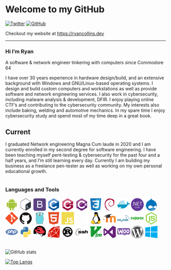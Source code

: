 # Welcome to my GitHub

<a href="https://twitter.com/ryancollins_dev" target="_blank"><img src="https://img.shields.io/badge/-Twitter-1ca0f1?style=flat-square&labelColor=1ca0f1&logo=twitter&logoColor=white" alt="Twitter"></a>
<a href="https://github.com/ryancollins-dev" target="_blank"><img src="https://img.shields.io/badge/-GitHub-181717?style=flat-square&logo=github" alt="GitHub"></a>

Checkout my website at <https://ryancollins.dev><hr>

### Hi I’m Ryan

A software & network engineer tinkering with computers since Commodore 64

I have over 30 years experience in hardware design/build, and an extensive background with Windows and GNU/Linux-based operating systems. I design and build custom computers and workstations as well as provide software and network engineering services. I also work in cybersecurity, including malware analysis & development, DFIR. I enjoy playing online CTF’s and contributing to the cybersecurity community. My interests also include baking, welding and automotive mechanics. In my spare time I enjoy cybersecurity study and spend most of my time deep in a great book.

## Current

I graduated Network engineering Magna Cum laude in 2020 and I am currently enrolled in my second degree for software engineering. I have been teaching myself pent-testing & cybersecurity for the past four and a half years, and I’m still learning every day. Currently I am building my business as a freelance pen-tester as well as working on my own personal educational growth.

#

### Languages and Tools

<section>
<code><img height="40" src="https://raw.githubusercontent.com/devicons/devicon/master/icons/android/android-plain.svg"></code>
<code><img height="40" src="https://raw.githubusercontent.com/devicons/devicon/master/icons/bash/bash-plain.svg"></code>
<code><img height="40" src="https://raw.githubusercontent.com/devicons/devicon/master/icons/bootstrap/bootstrap-plain.svg"></code>
<code><img height="40" src="https://raw.githubusercontent.com/devicons/devicon/master/icons/c/c-original.svg"></code>
<code><img height="40" src="https://raw.githubusercontent.com/devicons/devicon/master/icons/cplusplus/cplusplus-original.svg"></code>
<code><img height="40" src="https://raw.githubusercontent.com/devicons/devicon/master/icons/csharp/csharp-original.svg"></code>
<code><img height="40" src="https://raw.githubusercontent.com/devicons/devicon/master/icons/css3/css3-original.svg"></code>
<code><img height="40" src="https://raw.githubusercontent.com/devicons/devicon/master/icons/debian/debian-original.svg"></code>
<code><img height="40" src="https://raw.githubusercontent.com/devicons/devicon/master/icons/docker/docker-plain.svg"></code>
<code><img height="40" src="https://raw.githubusercontent.com/devicons/devicon/master/icons/dotnetcore/dotnetcore-original.svg"></code>
<code><img height="40" src="https://raw.githubusercontent.com/devicons/devicon/master/icons/drupal/drupal-plain.svg"></code>
<code><img height="40" src="https://raw.githubusercontent.com/devicons/devicon/master/icons/git/git-original.svg"></code>
<code><img height="40" src="https://raw.githubusercontent.com/devicons/devicon/master/icons/github/github-original.svg"></code>
<code><img height="40" src="https://raw.githubusercontent.com/devicons/devicon/master/icons/go/go-original.svg"></code>
<code><img height="40" src="https://raw.githubusercontent.com/devicons/devicon/master/icons/html5/html5-plain.svg"></code>
<code><img height="40" src="https://raw.githubusercontent.com/devicons/devicon/master/icons/javascript/javascript-plain.svg"></code>
<code><img height="40" src="https://raw.githubusercontent.com/devicons/devicon/master/icons/jenkins/jenkins-plain.svg"></code>
<code><img height="40" src="https://raw.githubusercontent.com/devicons/devicon/master/icons/linux/linux-original.svg"></code>
<code><img height="40" src="https://raw.githubusercontent.com/devicons/devicon/master/icons/moodle/moodle-original.svg"></code>
<code><img height="40" src="https://raw.githubusercontent.com/devicons/devicon/master/icons/mysql/mysql-plain-wordmark.svg"></code>
<code><img height="40" src="https://raw.githubusercontent.com/devicons/devicon/master/icons/nginx/nginx-original.svg"></code>
<code><img height="40" src="https://raw.githubusercontent.com/devicons/devicon/master/icons/nodejs/nodejs-plain.svg"></code>
<code><img height="40" src="https://raw.githubusercontent.com/devicons/devicon/master/icons/php/php-plain.svg"></code>
<code><img height="40" src="https://raw.githubusercontent.com/devicons/devicon/master/icons/python/python-original.svg"></code>
<code><img height="40" src="https://raw.githubusercontent.com/devicons/devicon/master/icons/redhat/redhat-original.svg"></code>
<code><img height="40" src="https://raw.githubusercontent.com/devicons/devicon/master/icons/ruby/ruby-plain.svg"></code>
<code><img height="40" src="https://raw.githubusercontent.com/devicons/devicon/master/icons/rust/rust-plain.svg"></code>
<code><img height="40" src="https://raw.githubusercontent.com/devicons/devicon/master/icons/ssh/ssh-original-wordmark.svg"></code>
<code><img height="40" src="https://raw.githubusercontent.com/devicons/devicon/master/icons/vim/vim-plain.svg"></code>
<code><img height="40" src="https://raw.githubusercontent.com/devicons/devicon/master/icons/visualstudio/visualstudio-plain.svg"></code>
<code><img height="40" src="https://raw.githubusercontent.com/devicons/devicon/master/icons/woocommerce/woocommerce-plain.svg"></code>
<code><img height="40" src="https://raw.githubusercontent.com/devicons/devicon/master/icons/wordpress/wordpress-plain.svg"></code>
<code><img height="40" src="https://raw.githubusercontent.com/devicons/devicon/master/icons/windows8/windows8-original.svg"></code>
</section>
<br>

![GitHub stats](https://github-readme-stats.vercel.app/api?username=ryancollins-dev&hide=contribs,prs&theme=dark&show_icons=true)

[![Top Langs](https://github-readme-stats.vercel.app/api/top-langs/?username=ryancollins-dev&langs_count=8&theme=dark)](https://github.com/anuraghazra/github-readme-stats)
